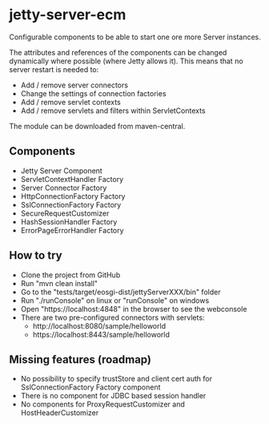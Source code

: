 # jetty-server-ecm
Configurable components to be able to start one ore more Server instances.

The attributes and references of the components can be changed dynamically
where possible (where Jetty allows it). This means that no server restart
is needed to:

 * Add / remove server connectors
 * Change the settings of connection factories
 * Add / remove servlet contexts
 * Add / remove servlets and filters within ServletContexts 

The module can be downloaded from maven-central.

## Components

 * Jetty Server Component
 * ServletContextHandler Factory
 * Server Connector Factory
 * HttpConnectionFactory Factory
 * SslConnectionFactory Factory
 * SecureRequestCustomizer
 * HashSessionHandler Factory
 * ErrorPageErrorHandler Factory

## How to try

 * Clone the project from GitHub
 * Run "mvn clean install"
 * Go to the "tests/target/eosgi-dist/jettyServerXXX/bin" folder
 * Run "./runConsole" on linux or "runConsole" on windows
 * Open "https://localhost:4848" in the browser to see the webconsole
 * There are two pre-configured connectors with servlets:
   * http://localhost:8080/sample/helloworld
   * https://localhost:8443/sample/helloworld

## Missing features (roadmap)

 * No possibility to specify trustStore and client cert auth for
   SslConnectionFactory Factory component
 * There is no component for JDBC based session handler
 * No components for ProxyRequestCustomizer and HostHeaderCustomizer
